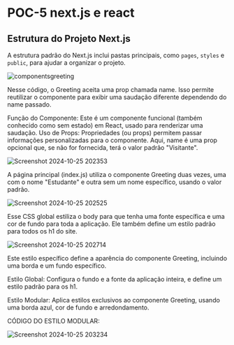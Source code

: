 # POC-5 next.js e react
## Estrutura do Projeto Next.js

A estrutura padrão do Next.js inclui pastas principais, como `pages`, `styles` e `public`, para ajudar a organizar o projeto. 


![componentsgreeting](https://github.com/user-attachments/assets/63bb7188-dee5-4949-bdd3-92e3f7d26939)

Nesse código, o Greeting aceita uma prop chamada name. Isso permite reutilizar o componente para exibir uma saudação diferente dependendo do name passado.

Função do Componente: Este é um componente funcional (também conhecido como sem estado) em React, usado para renderizar uma saudação.
Uso de Props: Propriedades (ou props) permitem passar informações personalizadas para o componente. Aqui, name é uma prop opcional que, se não for fornecida, terá o valor padrão "Visitante".


![Screenshot 2024-10-25 202353](https://github.com/user-attachments/assets/427aceb2-ce2c-4909-861e-c7f8316ca219)

A página principal (index.js) utiliza o componente Greeting duas vezes, uma com o nome "Estudante" e outra sem um nome específico, usando o valor padrão.

![Screenshot 2024-10-25 202525](https://github.com/user-attachments/assets/af99b414-8d2e-4500-8619-5594d0506c6c)

Esse CSS global estiliza o body para que tenha uma fonte específica e uma cor de fundo para toda a aplicação. Ele também define um estilo padrão para todos os h1 do site.

![Screenshot 2024-10-25 202714](https://github.com/user-attachments/assets/1dc7a218-7ccb-4d22-8847-d9ce6e841413)

Este estilo específico define a aparência do componente Greeting, incluindo uma borda e um fundo específico.

Estilo Global: Configura o fundo e a fonte da aplicação inteira, e define um estilo padrão para os h1.


Estilo Modular: Aplica estilos exclusivos ao componente Greeting, usando uma borda azul, cor de fundo e arredondamento.
 
 CÓDIGO DO ESTILO MODULAR:
 
 
 ![Screenshot 2024-10-25 203234](https://github.com/user-attachments/assets/c73a2e40-4124-4e68-ae16-95190d3018f1)

